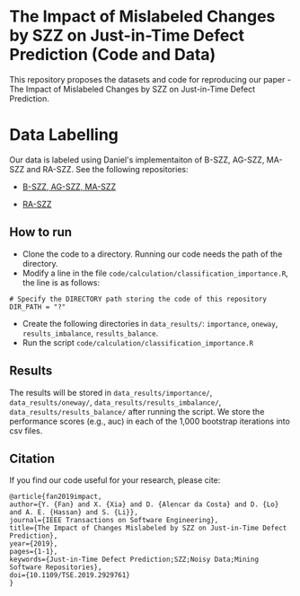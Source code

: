# The Impact of Mislabeled Changes by SZZ on Just-in-Time Defect Prediction (Code and Data)

This repository proposes the datasets and code for reproducing our paper - The Impact of Mislabeled Changes by SZZ on Just-in-Time Defect Prediction.

# Data Labelling
Our data is labeled using Daniel's implementaiton of B-SZZ, AG-SZZ, MA-SZZ and RA-SZZ. See the following repositories:

- [B-SZZ, AG-SZZ, MA-SZZ](https://github.com/danielcalencar/ma-szz)

- [RA-SZZ](https://github.com/danielcalencar/ra-szz)

## How to run
* Clone the code to a directory. Running our code needs the path of the directory.
* Modify a line in the file `code/calculation/classification_importance.R`, the line is as follows:
```
# Specify the DIRECTORY path storing the code of this repository
DIR_PATH = "?" 
```
* Create the following directories in `data_results/`: `importance`, `oneway`, `results_imbalance`, `results_balance`.
* Run the script `code/calculation/classification_importance.R`

## Results
The results will be stored in `data_results/importance/`, `data_results/oneway/`,  `data_results/results_imbalance/`, `data_results/results_balance/` after running the script. We store the performance scores (e.g., auc) in each of the 1,000 bootstrap iterations into csv files.

## Citation
If you find our code useful for your research, please cite:

```
@article{fan2019impact, 
author={Y. {Fan} and X. {Xia} and D. {Alencar da Costa} and D. {Lo} and A. E. {Hassan} and S. {Li}}, 
journal={IEEE Transactions on Software Engineering}, 
title={The Impact of Changes Mislabeled by SZZ on Just-in-Time Defect Prediction}, 
year={2019}, 
pages={1-1}, 
keywords={Just-in-Time Defect Prediction;SZZ;Noisy Data;Mining Software Repositories}, 
doi={10.1109/TSE.2019.2929761}
}
```
